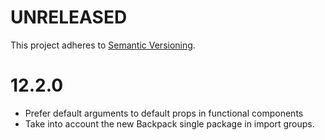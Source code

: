 # UNRELEASED

This project adheres to [Semantic Versioning](http://semver.org/).

# 12.2.0

- Prefer default arguments to default props in functional components
- Take into account the new Backpack single package in import groups.